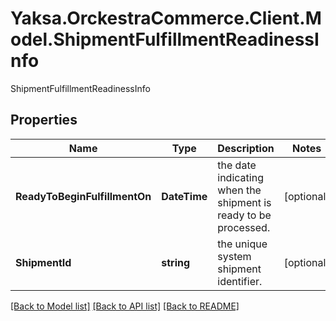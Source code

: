 # Yaksa.OrckestraCommerce.Client.Model.ShipmentFulfillmentReadinessInfo
ShipmentFulfillmentReadinessInfo

## Properties

Name | Type | Description | Notes
------------ | ------------- | ------------- | -------------
**ReadyToBeginFulfillmentOn** | **DateTime** | the date indicating when the shipment is ready to be processed. | [optional] 
**ShipmentId** | **string** | the unique system shipment identifier. | [optional] 

[[Back to Model list]](../README.md#documentation-for-models) [[Back to API list]](../README.md#documentation-for-api-endpoints) [[Back to README]](../README.md)

